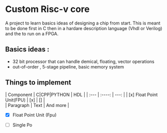 # Custom Risc-v core 

A project to learn basics ideas of designing a chip from start. 
This is meant to be done first in C then in a hardare description language
(Vhdl or Verilog) and the to run on a FPGA.

## Basics ideas : 
- 32 bit processor that can handle demical, floating, vector operations
- out-of-order , 5-stage pipeline, basic memory system 

## Things to implement
| Component                 | C|CPP|PYTHON  | HDL     |
| :---                      |    :----:     |    ---: |
| [x] Float Point Unit(FPU) | [x]           | []      |  
| Paragraph         | Text        | And more      |
- [x] Float Point Unit (Fpu) 
- [ ] Single Po


